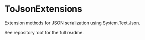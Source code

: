 # ToJsonExtensions

Extension methods for JSON serialization using System.Text.Json.

See repository root for the full readme.
